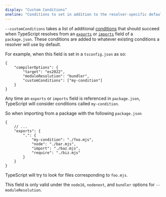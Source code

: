 ```yaml
---
display: "Custom Conditions"
oneline: "Conditions to set in addition to the resolver-specific defaults when resolving imports."
---
```


`--customConditions` takes a list of additional [conditions](https://nodejs.org/api/packages.html#nested-conditions) that should succeed when TypeScript resolves from an [`exports`](https://nodejs.org/api/packages.html#exports) or [`imports`](https://nodejs.org/api/packages.html#imports) field of a `package.json`.
These conditions are added to whatever existing conditions a resolver will use by default.

For example, when this field is set in a `tsconfig.json` as so:

```jsonc
{
    "compilerOptions": {
        "target": "es2022",
        "moduleResolution": "bundler",
        "customConditions": ["my-condition"]
    }
}
```

Any time an `exports` or `imports` field is referenced in `package.json`, TypeScript will consider conditions called `my-condition`.

So when importing from a package with the following `package.json`

```jsonc
{
    // ...
    "exports": {
        ".": {
            "my-condition": "./foo.mjs",
            "node": "./bar.mjs",
            "import": "./baz.mjs",
            "require": "./biz.mjs"
        }
    }
}
```

TypeScript will try to look for files corresponding to `foo.mjs`.

This field is only valid under the `node16`, `nodenext`, and `bundler` options for `--moduleResolution`.